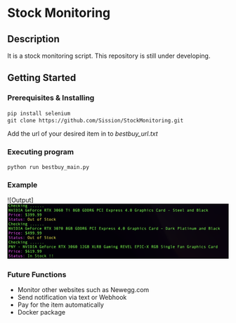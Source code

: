 # Stock Monitoring

## Description

It is a stock monitoring script. This repository is still under developing.

## Getting Started

### Prerequisites & Installing

```
pip install selenium
git clone https://github.com/Sission/StockMonitoring.git
```
Add the url of your desired item in to *bestbuy_url.txt*

### Executing program
```
python run bestbuy_main.py
```
### Example

![Output]<img src="Examples/result_figure.png">

### Future Functions
 - Monitor other websites such as Newegg.com
 - Send notification via text or Webhook
 - Pay for the item automatically 
 - Docker package
 